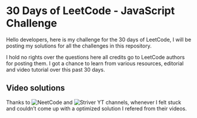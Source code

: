 # 30 Days of LeetCode - JavaScript Challenge

Hello developers, here is my challenge for the 30 days of LeetCode, I will be posting my solutions for all the challenges in this repository.

I hold no rights over the questions here all credits go to LeetCode authors for posting them. I got a chance to learn from various resources, editorial and video tutorial over this past 30 days.

## Video solutions

Thanks to ![NeetCode](https://www.youtube.com/@NeetCodeIO) and ![Striver](https://www.youtube.com/@takeUforward) YT channels, whenever I felt stuck and couldn’t come up with a optimized solution I refered from their videos.